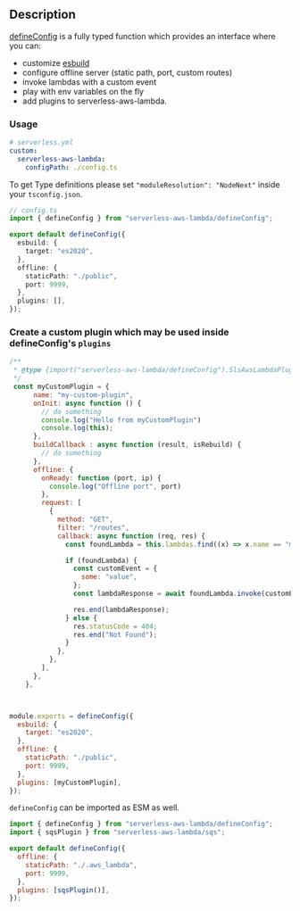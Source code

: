 ## Description

[defineConfig](../src/defineConfig.ts) is a fully typed function which provides an interface where you can:

- customize [esbuild](esbuild.md)
- configure offline server (static path, port, custom routes)
- invoke lambdas with a custom event
- play with env variables on the fly
- add plugins to serverless-aws-lambda.

### Usage

```yaml
# serverless.yml
custom:
  serverless-aws-lambda:
    configPath: ./config.ts
```

To get Type definitions please set `"moduleResolution": "NodeNext"` inside your `tsconfig.json`.

```ts
// config.ts
import { defineConfig } from "serverless-aws-lambda/defineConfig";

export default defineConfig({
  esbuild: {
    target: "es2020",
  },
  offline: {
    staticPath: "./public",
    port: 9999,
  },
  plugins: [],
});
```

### Create a custom plugin which may be used inside defineConfig's `plugins`

```js
/**
 * @type {import("serverless-aws-lambda/defineConfig").SlsAwsLambdaPlugin}
 */
 const myCustomPlugin = {
      name: "my-custom-plugin",
      onInit: async function () {
        // do something
        console.log("Hello from myCustomPlugin")
        console.log(this);
      },
      buildCallback : async function (result, isRebuild) {
        // do something
      },
      offline: {
        onReady: function (port, ip) {
          console.log("Offline port", port)
        },
        request: [
          {
            method: "GET",
            filter: "/routes",
            callback: async function (req, res) {
              const foundLambda = this.lambdas.find((x) => x.name == "myAwsomeLambda");

              if (foundLambda) {
                const customEvent = {
                  some: "value",
                };
                const lambdaResponse = await foundLambda.invoke(customEvent);

                res.end(lambdaResponse);
              } else {
                res.statusCode = 404;
                res.end("Not Found");
              }
            },
          },
        ],
      },
    },



module.exports = defineConfig({
  esbuild: {
    target: "es2020",
  },
  offline: {
    staticPath: "./public",
    port: 9999,
  },
  plugins: [myCustomPlugin],
});
```

`defineConfig` can be imported as ESM as well.

```js
import { defineConfig } from "serverless-aws-lambda/defineConfig";
import { sqsPlugin } from "serverless-aws-lambda/sqs";

export default defineConfig({
  offline: {
    staticPath: "./.aws_lambda",
    port: 9999,
  },
  plugins: [sqsPlugin()],
});
```
